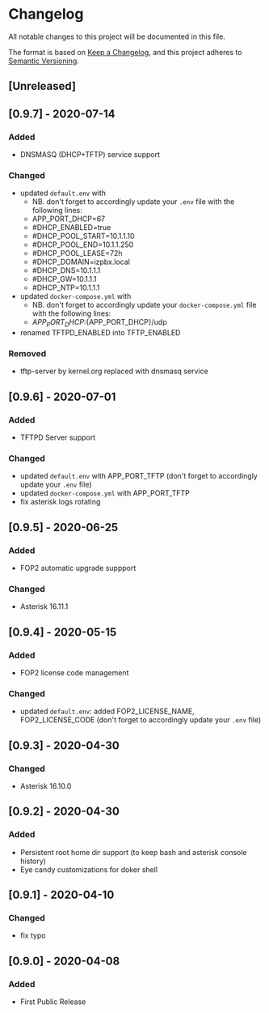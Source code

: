 # Changelog
All notable changes to this project will be documented in this file.

The format is based on [Keep a Changelog](https://keepachangelog.com/en/1.0.0/),
and this project adheres to [Semantic Versioning](https://semver.org/spec/v2.0.0.html).

## [Unreleased]


## [0.9.7] - 2020-07-14
### Added
- DNSMASQ (DHCP+TFTP) service support

### Changed
- updated `default.env` with
  - NB. don't forget to accordingly update your `.env` file with the following lines:
  - APP_PORT_DHCP=67
  - #DHCP_ENABLED=true
  - #DHCP_POOL_START=10.1.1.10
  - #DHCP_POOL_END=10.1.1.250
  - #DHCP_POOL_LEASE=72h
  - #DHCP_DOMAIN=izpbx.local
  - #DHCP_DNS=10.1.1.1
  - #DHCP_GW=10.1.1.1
  - #DHCP_NTP=10.1.1.1
- updated `docker-compose.yml` with
  - NB. don't forget to accordingly update your `docker-compose.yml` file with the following lines:
  - ${APP_PORT_DHCP}:${APP_PORT_DHCP}/udp
- renamed TFTPD_ENABLED into TFTP_ENABLED

### Removed
- tftp-server by kernel.org replaced with dnsmasq service


## [0.9.6] - 2020-07-01
### Added
- TFTPD Server support

### Changed
- updated `default.env` with APP_PORT_TFTP (don't forget to accordingly update your `.env` file)
- updated `docker-compose.yml` with APP_PORT_TFTP
- fix asterisk logs rotating


## [0.9.5] - 2020-06-25
### Added
- FOP2 automatic upgrade suppport

### Changed
- Asterisk 16.11.1


## [0.9.4] - 2020-05-15
### Added
- FOP2 license code management

### Changed
- updated `default.env`: added FOP2_LICENSE_NAME, FOP2_LICENSE_CODE (don't forget to accordingly update your `.env` file)


## [0.9.3] - 2020-04-30
### Changed
- Asterisk 16.10.0


## [0.9.2] - 2020-04-30
### Added
- Persistent root home dir support (to keep bash and asterisk console history)
- Eye candy customizations for doker shell


## [0.9.1] - 2020-04-10
### Changed
- fix typo


## [0.9.0] - 2020-04-08
### Added
- First Public Release
